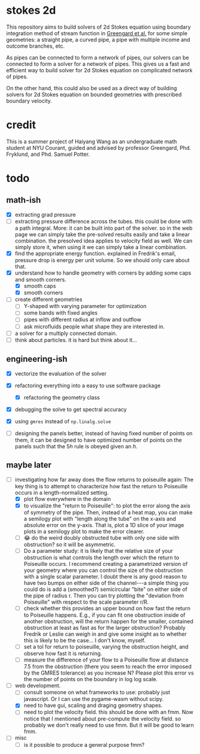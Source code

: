 # stokes 2d

This repository aims to build solvers of 2d Stokes equation using boundary integration method of stream function in [Greengard et al.](https://www.sciencedirect.com/science/article/pii/S0021999196901023?via%3Dihub) for some simple geometries: a straight pipe, a curved pipe, a pipe with multiple income and outcome branches, etc.

As pipes can be connected to form a network of pipes, our solvers can be connected to form a solver for a network of pipes. This gives us a fast and efficient way to build solver for 2d Stokes equation on complicated network of pipes.

On the other hand, this could also be used as a direct way of building solvers for 2d Stokes equation on bounded geometries with prescribed boundary velocity.

# credit

This is a summer project of Haiyang Wang as an undergraduate math student at NYU Courant, guided and advised by professor Greengard, Phd. Fryklund, and Phd. Samuel Potter.

# todo

## math-ish

- [X] extracting grad pressure
- [ ] extracting pressure difference across the tubes. this could be done with a path integral. More: it can be built into part of the solver. so in the web page we can simply take the pre-solved results easily and take a linear combination. the presolved idea applies to velocity field as well. We can simply store it, when using it we can simply take a linear combination.
- [X] find the appropriate energy function. explained in Fredrik's email, pressure drop is energy per unit volume. So we should only care about that.
- [X] understand how to handle geometry with corners by adding some caps and smooth corners.
  - [X] smooth caps
  - [X] smooth corners
- [ ] create different geometries
  - [ ] Y-shaped with varying parameter for optimization
  - [ ] some bands with fixed angles
  - [ ] pipes with different radius at inflow and outflow
  - [ ] ask microfluids people what shape they are interested in.
- [ ] a solver for a multiply connected domain.
- [ ] think about particles. it is hard but think about it...

## engineering-ish

- [X] vectorize the evaluation of the solver
- [X] refactoring everything into a easy to use software package

  - [X] refactoring the geometry class
- [X] debugging the solve to get spectral accuracy
- [X] using `gmres` instead of `np.linalg.solve`
- [ ] designing the panels better, instead of having fixed number of points on them, it can be designed to have optimized number of points on the panels such that the $5h$ rule is obeyed given an $h$.

## maybe later

- [ ] investigating how far away does the flow returns to poiseuille again: The key thing is to attempt to characterize how fast the return to Poiseuille occurs in a length-normalized setting.
  - [X] plot flow everywhere in the domain
  - [X] to visualize the "return to Poiseuille": to plot the error along the axis of symmetry of the pipe. Then, instead of a heat map, you can make a semilogy plot with "length along the tube" on the x-axis and absolute error on the y-axis. That is, plot a 1D slice of your image plots in a semilogy plot to make the error clearer.
  - [ ] 😂 do the weird doubly obstructed tube with only one side with obstruction? so it will be asymmetric.
  - [ ] Do a parameter study: it is likely that the relative size of your obstruction is what controls the length over which the return to Poiseuille occurs. I recommend creating a parametrized version of your geometry where you can control the size of the obstruction with a single scalar parameter. I doubt there is any good reason to have two bumps on either side of the channel---a simple thing you could do is add a (smoothed?) semicircular "bite" on either side of the pipe of radius r. Then you can try plotting the "deviation from Poiseuille" with respect to the scale parameter r/R.
  - [ ] check whether this provides an upper bound on how fast the return to Poiseuille happens. E.g., if you can fit one obstruction inside of another obstruction, will the return happen for the smaller, contained obstruction at least as fast as for the larger obstruction? Probably Fredrik or Leslie can weigh in and give some insight as to whether this is likely to be the case... I don't know, myself.
  - [ ] set a tol for return to poiseuille, varying the obstruction height, and observe how fast it is returning.
  - [ ] measure the difference of your flow to a Poiseuille flow at distance 7.5 from the obstruction (there you seem to reach the error imposed by the GMRES tolerance) as you increase N? Please plot this error vs the number of points on the boundary in log log scale.
- [ ] web development.
  - [ ] consult someone on what frameworks to use: probably just javascript. Or I can use the pygame-wasm without scipy.
  - [X] need to have gui, scaling and draging geometry shapes.
  - [ ] need to plot the velocity field. this should be done with an fmm. Now notice that I mentioned about pre-compute the velocity field. so probably we don't really need to use fmm. But it will be good to learn fmm.
- [ ] misc
  - [ ] is it possible to produce a general purpose fmm?

